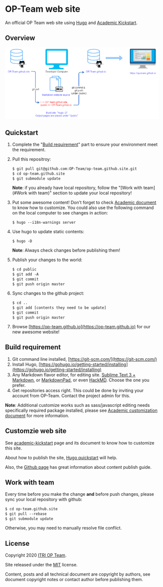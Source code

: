 # OP-Team web site

An official OP Team web site using [Hugo](https://gohugo.io/) and [Academic Kickstart](https://sourcethemes.com/academic/).

## Overview
![img](docs/images/website-deploy-flow.png)

## Quickstart

1. Complete the "[Build requirement](#Build_requirement)" part to ensure your environment meet the requirement.
2. Pull this repositroy:
	```=shell
	$ git pull git@github.com:OP-Team/op-team.github.site.git
	$ cd op-team.github.site
	$ git submodule update
	```
   **Note**: if you already have local repository, follow the "[Work with team](#Work with team)" section to update your local repository!

3. Put some awesome content! Don't forget to check [Academic document](https://sourcethemes.com/academic/docs/get-started/) to know how to customize. 
You could also use the following command on the local computer to see changes in action:
	```=shell
	$ hugo --i18n-warnings server
	```
4. Use hugo to update static contents:
	```=shell
	$ hugo -D
	```
   **Note**: Always check changes before publishing them!

5. Publish your changes to the world:
	```=shell
	$ cd public
	$ git add -A
	$ git commit
	$ git push origin master
	```

6. Sync changes to the github project:
	```=shell
	$ cd ..
	$ git add [contents they need to be update]
	$ git commit
	$ git push origin master
	```
7. Browse [https://op-team.github.io](https://op-team.github.io) for our new awesome website!

## Build requirement
1. Git command line installed, [https://git-scm.com/](https://git-scm.com/)
2. Install Hugo, [https://gohugo.io/getting-started/installing](https://gohugo.io/getting-started/installing)
3. Any Markdown flavor editor, for editing site. [Sublime Text 3 + Markdown](https://www.itread01.com/content/1515506209.html), or [MarkdownPad](http://markdownpad.com/), or even [HackMD](https://hackmd.io/). Choose the one you prefer.
4. Get repositories access right. This could be done by inviting your account from OP-Team. Contact the project admin for this.

**Note**: Additional customize works such as sass/javascript editing needs specifically required package installed, please see [Academic customization document](https://sourcethemes.com/academic/docs/customization/) for more information.

## Customzie web site

See [academic-kickstart](https://github.com/sourcethemes/academic-kickstart) page and its document to know how to customize this site.

About how to publish the site, [Hugo quickstart](https://gohugo.io/getting-started/quick-start/) will help.

Also, the [Github page](https://pages.github.com/) has great information about content publish guide. 


## Work with team

Every time before you make the change __and__ before push changes, please sync your local repository with github:
```=shell
$ cd op-team.github.site
$ git pull --rebase
$ git submodule update

```
Otherwise, you may need to manually resolve file conflict.


## License

Copyright 2020 [ITRI OP Team](https://itri.org.tw).

Site released under the [MIT](https://github.com/OP-TEAM/op-team.github.io/blob/master/LICENSE.md) license.

Content, posts and all technical document are copyright by authors, see document copyright notes or contact author before publishing them.


